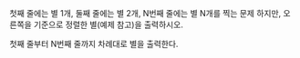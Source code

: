 [BakeJoon2439]:https://www.acmicpc.net/problem/2439 "2439problem"


첫째 줄에는 별 1개, 둘째 줄에는 별 2개, N번째 줄에는 별 N개를 찍는 문제
하지만, 오른쪽을 기준으로 정렬한 별(예제 참고)을 출력하시오.

첫째 줄부터 N번째 줄까지 차례대로 별을 출력한다.

